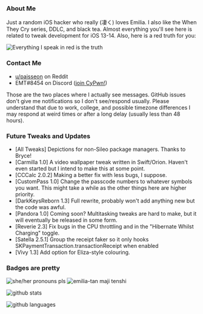 ### About Me
Just a random iOS hacker who really (凄く) loves Emilia. I also like the When They Cry series, DDLC, and black tea. Almost everything you'll see here is related to tweak development for iOS 13-14. Also, here is a red truth for you:

![Everything I speak in red is the truth](https://lingtalfi.com/services/pngtext?color=cc0000&size=12&text=All%20my%20tweaks%20will%20have%20many%20bugs,%20with%20certainty.)

### Contact Me
- [u/paisseon](https://reddit.com/u/paisseon) on Reddit
- EMT#8454 on Discord ([join CyPwn!](https://discord.gg/cZ2gBRZvwW))

Those are the two places where I actually see messages. GitHub issues don't give me notifications so I don't see/respond usually. Please understand that due to work, college, and possible timezone differences I may respond at weird times or after a long delay (usually less than 48 hours).

### Future Tweaks and Updates
- \[All Tweaks] Depictions for non-Sileo package managers. Thanks to Bryce!
- \[Carmilla 1.0] A video wallpaper tweak written in Swift/Orion. Haven't even started but I intend to make this at some point.
- \[CCCalc 2.0.2] Making a better fix with less bugs, I suppose.
- \[CustomPass 1.0] Change the passcode numbers to whatever symbols you want. This might take a while as the other things here are higher priority.
- \[DarkKeysReborn 1.3] Full rewrite, probably won't add anything new but the code was awful.
- \[Pandora 1.0] Coming soon? Multitasking tweaks are hard to make, but it will eventually be released in some form.
- \[Reverie 2.3] Fix bugs in the CPU throttling and in the "Hibernate Whilst Charging" toggle.
- \[Satella 2.5.1] Group the receipt faker so it only hooks SKPaymentTransaction.transactionReceipt when enabled
- \[Vivy 1.3] Add option for Eliza-style colouring.

### Badges are pretty
![she/her pronouns pls](https://img.shields.io/badge/pronouns-she%2Fher-e91f63)
![emilia-tan maji tenshi](https://img.shields.io/badge/waifu-emilia-%234a00cc)

![github stats](https://github-readme-stats.vercel.app/api?username=paisseon&show_icons=true&count_private=true&theme=dark&hide_title=true)

![github languages](https://github-readme-stats.vercel.app/api/top-langs/?username=paisseon&theme=dark&layout=compact&hide_title=true)
